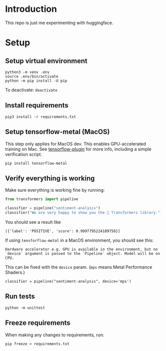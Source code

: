 # Introduction

This repo is just me experimenting with huggingface.

# Setup

## Setup virtual environment
```commandline
python3 -m venv .env
source .env/bin/activate
python -m pip install -U pip
```

To deactivate:
`deactivate`

## Install requirements

`pip3 install -r requirements.txt`

## Setup tensorflow-metal (MacOS)

This step only applies for MacOS dev. This enables GPU-accelerated training on Mac.
See [tensorflow-plugin](https://developer.apple.com/metal/tensorflow-plugin/) for more info, including a simple verification script.

`pip install tensorflow-metal`

## Verify everything is working

Make sure everything is working fine by running:

```python
from transformers import pipeline

classifier = pipeline("sentiment-analysis")
classifier("We are very happy to show you the 🤗 Transformers library.")
```

You should see a result like
```
[{'label': 'POSITIVE', 'score': 0.9997795224189758}]
```

If using `tensforflow-metal` in a MacOS environment, you should see this:
```commandline
Hardware accelerator e.g. GPU is available in the environment, but no `device` argument is passed to the `Pipeline` object. Model will be on CPU.
```

This can be fixed with the `device` param. (`mps` means Metal Performance Shaders.) 

`classifier = pipeline("sentiment-analysis", device='mps')`

## Run tests

```commandline
python -m unittest
```

## Freeze requirements

When making any changes to requirements, run:

`pip freeze > requirements.txt`

